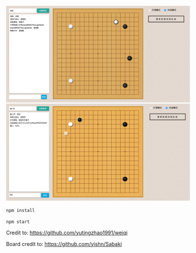 ![preview](doc/preview.jpg) ![preview2](doc/preview2.jpg)

`npm install`

`npm start`

Credit to: https://github.com/yutingzhao1991/weiqi 

Board credit to: https://github.com/yishn/Sabaki